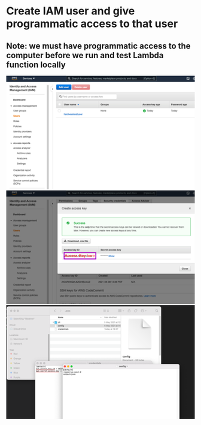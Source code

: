 # Create IAM user and give programmatic access to that user #
## Note: we must have programmatic access to the computer before we run and test Lambda function locally ##
<img src="img/img1.png"/>
<img src="img/img2.png"/>
<img src="img/img3.png"/>